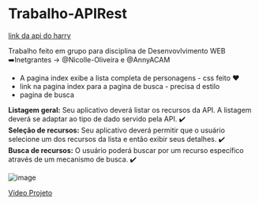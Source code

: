 # Trabalho-APIRest

[link da api do harry](https://hp-api.onrender.com/)

Trabalho feito em grupo para disciplina de Desenvovlvimento WEB 
➡️Inetgrantes -> @Nicolle-Oliveira e @AnnyACAM
- A pagina index exibe a lista completa de personagens - css feito :heart:
- link na pagina index para a pagina de busca - precisa d estilo
- pagina de busca


<b>Listagem geral:</b> Seu aplicativo deverá listar os recursos da API. A listagem deverá se adaptar ao tipo de dado servido pela API. ✔️ <br>
<b>Seleção de recursos:</b> Seu aplicativo deverá permitir que o usuário selecione um dos recursos da lista e então exibir seus detalhes. ✔️ <br>
<b>Busca de recursos:</b> O usuário poderá buscar por um recurso específico através de um mecanismo de busca. ✔️

![image](https://github.com/Nicolle-Oliveira/Trabalho-APIRest/assets/104570130/6146c8ee-413d-44aa-a17e-0272c32b9d08)

[Vídeo Projeto](https://drive.google.com/file/d/1b4QlTL4aKZArmFzahKc4XJvcqp6qAr74/view?usp=sharing)
